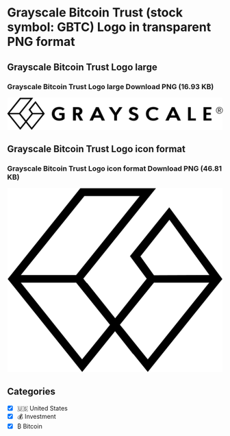 # Grayscale Bitcoin Trust (stock symbol: GBTC) Logo in transparent PNG format

## Grayscale Bitcoin Trust Logo large

### Grayscale Bitcoin Trust Logo large Download PNG (16.93 KB)

![Grayscale Bitcoin Trust Logo large Download PNG (16.93 KB)](/img/orig/GBTC_BIG-d9068e67.png)

## Grayscale Bitcoin Trust Logo icon format

### Grayscale Bitcoin Trust Logo icon format Download PNG (46.81 KB)

![Grayscale Bitcoin Trust Logo icon format Download PNG (46.81 KB)](/img/orig/GBTC-45b4bbfe.png)



## Categories
- [x] 🇺🇸 United States
- [x] 💰 Investment
- [x] ₿ Bitcoin
